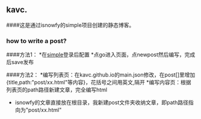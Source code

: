 ## kavc.
####这是通过isnowfy的simple项目创建的静态博客。
### how to write a post?
####方法1：
*在[simple](http://isnowfy.github.io/simple)登录后配置
*点go进入页面，点newpost然后编写，完成后save发布

####方法2：
*编写列表页：在kavc.github.io的main.json修改，在post[]里增加{title,path:"post/xx.html"等内容}，花括号之间用英文,隔开
*编写内容页：根据列表页的path路径新建文章，完全编写html

* isnowfy的文章直接放在根目录，我新建post文件夹收纳文章，即path路径指向为"post/xx.html"


